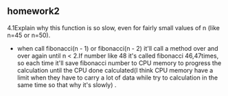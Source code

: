 ## homework2

4.1Explain why this function is so slow, even for fairly small values of n 
(like n=45 or n=50).

- when call fibonacci(n - 1) or fibonacci(n - 2) it'll call a method over and over again until n < 2.If number like 48 it's called fibonacci 46,47times, so each time it'll save fibonacci number to CPU memory to progress the calculation until the CPU done calculated(I think CPU memory have a limit when they have to carry a lot of data while try to calculation in the same time so that why it's slowly) .



